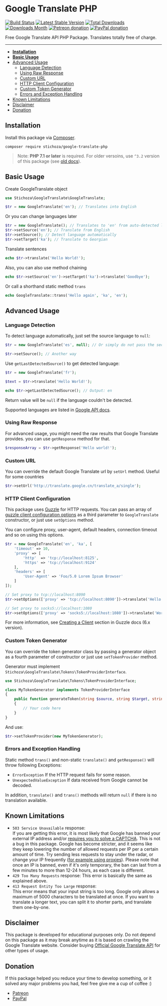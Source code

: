 Google Translate PHP
====================

[![Build Status](https://travis-ci.org/Stichoza/google-translate-php.svg?branch=master)](https://travis-ci.org/Stichoza/google-translate-php) [![Latest Stable Version](https://img.shields.io/packagist/v/Stichoza/google-translate-php.svg)](https://packagist.org/packages/stichoza/google-translate-php) [![Total Downloads](https://img.shields.io/packagist/dt/Stichoza/google-translate-php.svg)](https://packagist.org/packages/stichoza/google-translate-php) [![Downloads Month](https://img.shields.io/packagist/dm/Stichoza/google-translate-php.svg)](https://packagist.org/packages/stichoza/google-translate-php) [![Petreon donation](https://img.shields.io/badge/patreon-donate-orange.svg)](https://www.patreon.com/stichoza) [![PayPal donation](https://img.shields.io/badge/paypal-donate-blue.svg)](https://paypal.me/stichoza)

Free Google Translate API PHP Package. Translates totally free of charge.

---

 - **[Installation](#installation)**
 - **[Basic Usage](#basic-usage)**
 - [Advanced Usage](#advanced-usage)
   - [Language Detection](#language-detection)
   - [Using Raw Response](#using-raw-response)
   - [Custom URL](#custom-url)
   - [HTTP Client Configuration](#http-client-configuration)
   - [Custom Token Generator](#custom-token-generator)
   - [Errors and Exception Handling](#errors-and-exception-handling)
 - [Known Limitations](#known-limitations)
 - [Disclaimer](#disclaimer)
 - [Donation](#donation)

## Installation

Install this package via [Composer](https://getcomposer.org/).

```
composer require stichoza/google-translate-php
```

> Note: **PHP 7.1 or later** is required. For older versoins, use `^3.2` version of this package (see [old docs](https://github.com/Stichoza/google-translate-php/tree/3.2#google-translate-php)).

## Basic Usage

Create GoogleTranslate object

```php
use Stichoza\GoogleTranslate\GoogleTranslate;

$tr = new GoogleTranslate('en'); // Translates into English
```
Or you can change languages later
```php
$tr = new GoogleTranslate(); // Translates to 'en' from auto-detected language by default
$tr->setSource('en'); // Translate from English
$tr->setSource(); // Detect language automatically
$tr->setTarget('ka'); // Translate to Georgian
```
Translate sentences
```php
echo $tr->translate('Hello World!');
```
Also, you can also use method chaining
```php
echo $tr->setSource('en')->setTarget('ka')->translate('Goodbye');
```
Or call a shorthand static method `trans`
```php
echo GoogleTranslate::trans('Hello again', 'ka', 'en');
```

## Advanced Usage

### Language Detection

To detect language automatically, just set the source language to `null`:

```php
$tr = new GoogleTranslate('es', null); // Or simply do not pass the second parameter 
```

```php
$tr->setSource(); // Another way
```

Use `getLastDetectedSource()` to get detected language:

```php
$tr = new GoogleTranslate('fr');

$text = $tr->translate('Hello World!');

echo $tr->getLastDetectedSource(); // Output: en
```

Return value will be `null` if the language couldn't be detected.

Supported languages are listed in [Google API docs](https://cloud.google.com/translate/docs/languages).

### Using Raw Response

For advanced usage, you might need the raw results that Google Translate provides. you can use `getResponse` method for that.

```php
$responseArray = $tr->getResponse('Hello world!');
```

### Custom URL

You can override the default Google Translate url by `setUrl` method. Useful for some countries

```php
$tr->setUrl('http://translate.google.cn/translate_a/single'); 
```

### HTTP Client Configuration

This package uses [Guzzle](https://github.com/guzzle/guzzle) for HTTP requests. You can pass an array of [guzzle client configuration options](http://docs.guzzlephp.org/en/latest/request-options.html) as a third parameter to `GoogleTranslate` constructor, or just use `setOptions` method.

You can configure proxy, user-agent, default headers, connection timeout and so on using this options.

```php
$tr = new GoogleTranslate('en', 'ka', [
    'timeout' => 10,
    'proxy' => [
        'http'  => 'tcp://localhost:8125',
        'https' => 'tcp://localhost:9124'
    ],
    'headers' => [
        'User-Agent' => 'Foo/5.0 Lorem Ipsum Browser'
    ]
]);
```

```php
// Set proxy to tcp://localhost:8090
$tr->setOptions(['proxy' => 'tcp://localhost:8090'])->translate('Hello');

// Set proxy to socks5://localhost:1080
$tr->setOptions(['proxy' => 'socks5://localhost:1080'])->translate('World');
```

For more information, see [Creating a Client](http://guzzle.readthedocs.org/en/latest/quickstart.html#creating-a-client) section in Guzzle docs (6.x version).

### Custom Token Generator

You can override the token generator class by passing a generator object as a fourth parameter of constructor or just use `setTokenProvider` method.

Generator must implement `Stichoza\GoogleTranslate\Tokens\TokenProviderInterface`.

```php
use Stichoza\GoogleTranslate\Tokens\TokenProviderInterface;

class MyTokenGenerator implements TokenProviderInterface
{
    public function generateToken(string $source, string $target, string $text) : string
    {
        // Your code here
    }
}
```

And use:

```php
$tr->setTokenProvider(new MyTokenGenerator);
```

### Errors and Exception Handling

Static method `trans()` and non-static `translate()` and `getResponse()` will throw following Exceptions:

 - `ErrorException` If the HTTP request fails for some reason.
 - `UnexpectedValueException` If data received from Google cannot be decoded.

In addition, `translate()` and `trans()` methods will return `null` if there is no translation available.

## Known Limitations
 
 - `503 Service Unavailable` response:  
   If you are getting this error, it is most likely that Google has banned your external IP address and/or [requires you to solve a CAPTCHA](https://github.com/Stichoza/google-translate-php/issues/18). This is not a bug in this package. Google has become stricter, and it seems like they keep lowering the number of allowed requests per IP per a certain amount of time. Try sending less requests to stay under the radar, or change your IP frequently ([for example using proxies](#http-client-configuration)). Please note that once an IP is banned, even if it's only temporary, the ban can last from a few minutes to more than 12-24 hours, as each case is different.
 - `429 Too Many Requests` response:
   This error is basically the same as explained above.
 - `413 Request Entity Too Large` response:  
   This error means that your input string is too long. Google only allows a maximum of 5000 characters to be translated at once. If you want to translate a longer text, you can split it to shorter parts, and translate them one-by-one.
 
## Disclaimer

This package is developed for educational purposes only. Do not depend on this package as it may break anytime as it is based on crawling the Google Translate website. Consider buying [Official Google Translate API](https://cloud.google.com/translate/) for other types of usage.

## Donation

If this package helped you reduce your time to develop something, or it solved any major problems you had, feel free give me a cup of coffee :)

 - [Patreon](https://www.patreon.com/stichoza)
 - [PayPal](https://paypal.me/stichoza)
 
